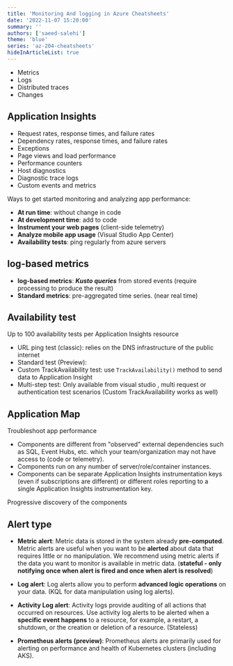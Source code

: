 ```yaml
---
title: 'Monitoring And logging in Azure Cheatsheets'
date: '2022-11-07 15:20:00'
summary: ''
authors: ['saeed-salehi']
theme: 'blue'
series: 'az-204-cheatsheets'
hideInArticleList: true
---
```


- Metrics
- Logs
- Distributed traces
- Changes

## Application Insights

- Request rates, response times, and failure rates
- Dependency rates, response times, and failure rates
- Exceptions
- Page views and load performance
- Performance counters
- Host diagnostics
- Diagnostic trace logs
- Custom events and metrics

Ways to get started monitoring and analyzing app performance:

- **At run time**: without change in code
- **At development time**: add to code
- **Instrument your web pages** (client-side telemetry)
- **Analyze mobile app usage** (Visual Studio App Center)
- **Availability tests**: ping regularly from azure servers

## log-based metrics

- **log-based metrics**: **_Kusto queries_** from stored events (require processing to produce the result)
- **Standard metrics**: pre-aggregated time series. (near real time)

## Availability test

Up to 100 availability tests per Application Insights resource

- URL ping test (classic): relies on the DNS infrastructure of the public internet
- Standard test (Preview):
- Custom TrackAvailability test: use `TrackAvailability()` method to send data to Application Insight
- Multi-step test: Only available from visual studio , multi request or authentication test scenarios (Custom TrackAvailability works as well)

## Application Map

Troubleshoot app performance

- Components are different from "observed" external dependencies such as SQL, Event Hubs, etc. which your team/organization may not have access to (code or telemetry).
- Components run on any number of server/role/container instances.
- Components can be separate Application Insights instrumentation keys (even if subscriptions are different) or different roles reporting to a single Application Insights instrumentation key.

Progressive discovery of the components

## Alert type

- **Metric alert**: Metric data is stored in the system already **pre-computed**. Metric alerts are useful when you want to be **alerted** about data that requires little or no manipulation. We recommend using metric alerts if the data you want to monitor is available in metric data. (**stateful - only notifying once when alert is fired and once when alert is resolved**)

- **Log alert**: Log alerts allow you to perform **advanced logic operations** on your data. (KQL for data manipulation using log alerts).
- **Activity Log alert**: Activity logs provide auditing of all actions that occurred on resources. Use activity log alerts to be alerted when a **specific event happens** to a resource, for example, a restart, a shutdown, or the creation or deletion of a resource. (Stateless)
- **Prometheus alerts (preview)**: Prometheus alerts are primarily used for alerting on performance and health of Kubernetes clusters (including AKS).
